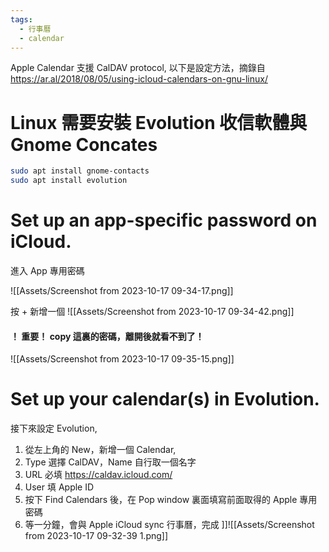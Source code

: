 ```yaml
---
tags:
  - 行事曆
  - calendar
---
```

Apple Calendar 支援 CalDAV protocol, 以下是設定方法，摘錄自
https://ar.al/2018/08/05/using-icloud-calendars-on-gnu-linux/

# Linux 需要安裝 Evolution 收信軟體與 Gnome Concates
```bash
sudo apt install gnome-contacts
sudo apt install evolution
```
#  Set up an app-specific password on iCloud.

進入 App 專用密碼

![[Assets/Screenshot from 2023-10-17 09-34-17.png]]

按 + 新增一個
![[Assets/Screenshot from 2023-10-17 09-34-42.png]]

#### ！ 重要！ copy 這裏的密碼，離開後就看不到了！

![[Assets/Screenshot from 2023-10-17 09-35-15.png]]


# Set up your calendar(s) in Evolution.

接下來設定 Evolution,
1. 從左上角的 New，新增一個 Calendar,
2. Type 選擇 CalDAV，Name 自行取一個名字
3. URL 必填 https://caldav.icloud.com/
4. User 填 Apple ID
5. 按下 Find Calendars 後，在 Pop window 裏面填寫前面取得的 Apple 專用密碼
6. 等一分鐘，會與 Apple iCloud sync 行事曆，完成
]]![[Assets/Screenshot from 2023-10-17 09-32-39 1.png]]